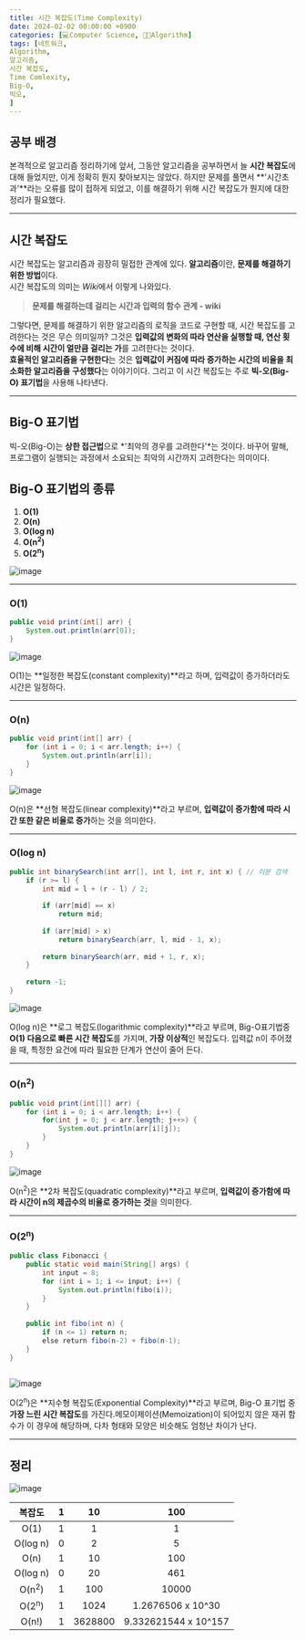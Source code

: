 ```yaml
---
title: 시간 복잡도(Time Complexity)
date: 2024-02-02 00:00:00 +0900
categories: [💻Computer Science, 👨‍💻Algorithm]
tags: [네트워크,
Algorithm,
알고리즘,
시간 복잡도,
Time Comlexity,
Big-O,
빅오,
]     
---    
```

  
## 공부 배경  
본격적으로 알고리즘 정리하기에 앞서, 그동안 알고리즘을 공부하면서 늘 **시간 복잡도**에 대해 들었지만, 이게 정확히 뭔지 찾아보지는 않았다. 하지만 문제를 풀면서 **'시간초과'**라는 오류를 많이 접하게 되었고, 이를 해결하기 위해 시간 복잡도가 뭔지에 대한 정리가 필요했다.  
  
---  
## 시간 복잡도  
시간 복잡도는 알고리즘과 굉장히 밀접한 관계에 있다. **알고리즘**이란, **문제를 해결하기 위한 방법**이다.  
시간 복잡도의 의미는 *Wiki*에서 이렇게 나와있다.  
> **문제를 해결하는데 걸리는 시간과 입력의 함수 관계 - wiki**  
  
그렇다면, 문제를 해결하기 위한 알고리즘의 로직을 코드로 구현할 때, 시간 복잡도를 고려한다는 것은 무슨 의미일까? 그것은 **입력값의 변화의 따라 연산을 실행할 때, 연산 횟수에 비해 시간이 얼만큼 걸리는 가**를 고려한다는 것이다.  
**효율적인 알고리즘을 구현한다**는 것은 **입력값이 커짐에 따라 증가하는 시간의 비율을 최소화한 알고리즘을 구성했다**는 이야기이다. 그리고 이 시간 복잡도는 주로 **빅-오(Big-O) 표기법**을 사용해 나타낸다.  
  
---  
## Big-O 표기법  
빅-오(Big-O)는 **상한 접근법**으로 *'최악의 경우를 고려한다'*는 것이다. 바꾸어 말해, 프로그램이 실행되는 과정에서 소요되는 최악의 시간까지 고려한다는 의미이다.  
  
## Big-O 표기법의 종류  
1. **O(1)**  
2. **O(n)**  
3. **O(log n)**  
4. **O(n<sup>2</sup>)**  
5. **O(2<sup>n</sup>)**  
  
![image](https://github.com/han-tomas/han-tomas.github.io/assets/124488773/6b313b94-8172-4acf-8f14-fc0917e67e3b)  

---  
### O(1)  
```java
public void print(int[] arr) {
    System.out.println(arr[0]);
}
```  
![image](https://github.com/han-tomas/han-tomas.github.io/assets/124488773/a513a4c3-18b7-4235-a208-86ea4d0178b1)  
    
O(1)는 **일정한 복잡도(constant complexity)**라고 하며, 입력값이 증가하더라도 시간은 일정하다.  

---  
### O(n)  
```java  
public void print(int[] arr) {
    for (int i = 0; i < arr.length; i++) {
        System.out.println(arr[i]);
    }
}
```  
![image](https://github.com/han-tomas/han-tomas.github.io/assets/124488773/813ce033-5237-4184-ba91-0f3b9bb5d976)  
  
O(n)은 **선형 복잡도(linear complexity)**라고 부르며, **입력값이 증가함에 따라 시간 또한 같은 비율로 증가**하는 것을 의미한다.  

---  
### O(log n)  
```java
public int binarySearch(int arr[], int l, int r, int x) { // 이분 검색
    if (r >= l) {
        int mid = l + (r - l) / 2;
        
        if (arr[mid] == x)
            return mid;
        
        if (arr[mid] > x)
            return binarySearch(arr, l, mid - 1, x);
        
        return binarySearch(arr, mid + 1, r, x);
    }
    
    return -1;
}
```   
![image](https://github.com/han-tomas/han-tomas.github.io/assets/124488773/a23f6b21-320c-4c0d-9c64-3b1b5c33abe9)  
  
O(log n)은 **로그 복잡도(logarithmic complexity)**라고 부르며, Big-O표기법중 **O(1) 다음으로 빠른 시간 복잡도**를 가지며, **가장 이상적**인 복잡도다. 입력값 n이 주어졌을 때, 특정한 요건에 따라 필요한 단계가 연산이 줄어 든다.  
  
---  
### O(n<sup>2</sup>)  
```java
public void print(int[][] arr) {
    for (int i = 0; i < arr.length; i++) {
        for(int j = 0; j < arr.length; j++>) {
            System.out.println(arr[i][j]);
        }
    }
}

```  
![image](https://github.com/han-tomas/han-tomas.github.io/assets/124488773/de45ae18-3c81-470a-b2d9-bf970c11ea49)  
  
O(n<sup>2</sup>)은 **2차 복잡도(quadratic complexity)**라고 부르며, **입력값이 증가함에 따라 시간이 n의 제곱수의 비율로 증가하는 것**을 의미한다.  
  
---  
### O(2<sup>n</sup>)  
```java
public class Fibonacci {		
    public static void main(String[] args) {		
        int input = 8; 			
        for (int i = 1; i <= input; i++) {			
            System.out.println(fibo(i));		
        }	
    }	
            
    public int fibo(int n) {		
        if (n <= 1)	return n;		
        else return fibo(n-2) + fibo(n-1);	
    }
}
 
```  
![image](https://github.com/han-tomas/han-tomas.github.io/assets/124488773/b02d1daa-57f5-4dec-aa33-37c57897c7e6)  

O(2<sup>n</sup>)은 **지수형 복잡도(Exponential Complexity)**라고 부르며, Big-O 표기법 중 **가장 느린 시간 복잡도**를 가진다.메모이제이션(Memoization)이 되어있지 않은 재귀 함수가 이 경우에 해당하며, 다차 형태와 모양은 비슷해도 엄청난 차이가 난다.  
  
---  
## 정리  
![image](https://github.com/han-tomas/han-tomas.github.io/assets/124488773/4247ff4e-97fb-4bbf-8523-4cfc695c0937)  

|복잡도|1|10|100|
|:------:|:---:|:---:|:---:|
|O(1)|1|1|1|
|O(log n)|0|2|5|
|O(n)|1|10|100|
|O(log n)|0|20|461|
|O(n<sup>2</sup>)|1|100|10000|
|O(2<sup>n</sup>)|1|1024|1.2676506 x 10^30|
|O(n!)|1|3628800|9.332621544 x 10^157|    
